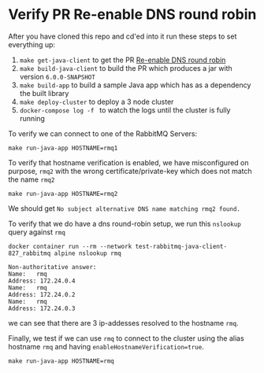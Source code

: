 # Verify PR Re-enable DNS round robin

After you have cloned this repo and cd'ed into it run these steps to set everything up:

1. `make get-java-client` to get the PR [Re-enable DNS round robin](https://github.com/rabbitmq/rabbitmq-java-client/pull/827)
2. `make build-java-client` to build the PR which produces a jar with version `6.0.0-SNAPSHOT`
3. `make build-app` to build a sample Java app which has as a dependency the built library
4. `make deploy-cluster` to deploy a 3 node cluster
5. `docker-compose log -f ` to watch the logs until the cluster is fully running


To verify we can connect to one of the RabbitMQ Servers:
```
make run-java-app HOSTNAME=rmq1
```

To verify that hostname verification is enabled, we have misconfigured on purpose, `rmq2` with
the wrong certificate/private-key which does not match the name `rmq2`
```
make run-java-app HOSTNAME=rmq2
```
We should get `No subject alternative DNS name matching rmq2 found.`

To verify that we do have a dns round-robin setup, we run this `nslookup` query against `rmq`
```
docker container run --rm --network test-rabbitmq-java-client-827_rabbitmq alpine nslookup rmq

Non-authoritative answer:
Name:	rmq
Address: 172.24.0.4
Name:	rmq
Address: 172.24.0.2
Name:	rmq
Address: 172.24.0.3

```
we can see that there are 3 ip-addesses resolved to the hostname `rmq`.

Finally, we test if we can use `rmq` to connect to the cluster using the alias hostname `rmq` and
having `enableHostnameVerification=true`.
```
make run-java-app HOSTNAME=rmq
```
